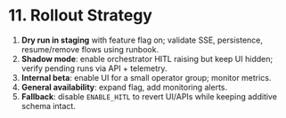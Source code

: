 # 11. Rollout Strategy
1. **Dry run in staging** with feature flag on; validate SSE, persistence, resume/remove flows using runbook.
2. **Shadow mode**: enable orchestrator HITL raising but keep UI hidden; verify pending runs via API + telemetry.
3. **Internal beta**: enable UI for a small operator group; monitor metrics.
4. **General availability**: expand flag, add monitoring alerts.
5. **Fallback**: disable `ENABLE_HITL` to revert UI/APIs while keeping additive schema intact.
